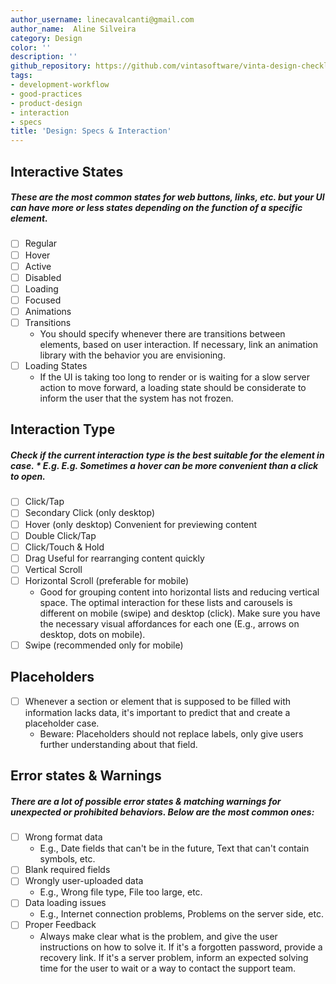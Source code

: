 ```yaml
---
author_username: linecavalcanti@gmail.com
author_name:  Aline Silveira
category: Design
color: ''
description: ''
github_repository: https://github.com/vintasoftware/vinta-design-checklists/tree/master/design-specs-interaction
tags:
- development-workflow
- good-practices
- product-design
- interaction
- specs
title: 'Design: Specs & Interaction'
---
```

## Interactive States 
##### These are the most common states for web buttons, links, etc. but your UI can have more or less states depending on the function of a specific element.

* [ ] Regular
* [ ] Hover
* [ ] Active
* [ ] Disabled
* [ ] Loading
* [ ] Focused 
* [ ] Animations
* [ ] Transitions
    * You should specify whenever there are transitions between elements, based on user interaction. If necessary, link an animation library with the behavior you are envisioning.
* [ ] Loading States
    * If the UI is taking too long to render or is waiting for a slow server action to move forward, a loading state should be considerate to inform the user that the system has not frozen.

## Interaction Type
##### Check if the current interaction type is the best suitable for the element in case.     * E.g. E.g. Sometimes a hover can be more convenient than a click to open.

* [ ] Click/Tap
* [ ] Secondary Click (only desktop)
* [ ] Hover (only desktop)
Convenient for previewing content 
* [ ] Double Click/Tap
* [ ] Click/Touch & Hold
* [ ] Drag
Useful for rearranging content quickly
* [ ] Vertical Scroll 
* [ ] Horizontal Scroll (preferable for mobile)
    * Good for grouping content into horizontal lists and reducing vertical space. The optimal interaction for these lists and carousels is different on mobile (swipe) and desktop (click). Make sure you have the necessary visual affordances for each one (E.g., arrows on desktop, dots on mobile).
* [ ] Swipe (recommended only for mobile)

## Placeholders
* [ ] Whenever a section or element that is supposed to be filled with information lacks data, it's important to predict that and create a placeholder case.
    * Beware: Placeholders should not replace labels, only give users further understanding about that field.

## Error states & Warnings
##### There are a lot of possible error states & matching warnings for unexpected or prohibited behaviors. Below are the most common ones:

* [ ] Wrong format data
    * E.g., Date fields that can't be in the future, Text that can't contain symbols, etc.
* [ ] Blank required fields
* [ ] Wrongly user-uploaded data
    * E.g., Wrong file type, File too large, etc.
* [ ] Data loading issues
    * E.g., Internet connection problems, Problems on the server side, etc.
* [ ] Proper Feedback 
    * Always make clear what is the problem, and give the user instructions on how to solve it. If it's a forgotten password, provide a recovery link. If it's a server problem, inform an expected solving time for the user to wait or a way to contact the support team.
